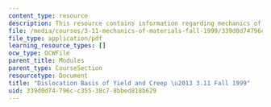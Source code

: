 ```yaml
---
content_type: resource
description: This resource contains information regarding mechanics of materials.
file: /media/courses/3-11-mechanics-of-materials-fall-1999/339d0d74796cc35538c78bbed818b629_MIT3_11F99_dn.pdf
file_type: application/pdf
learning_resource_types: []
ocw_type: OCWFile
parent_title: Modules
parent_type: CourseSection
resourcetype: Document
title: "Dislocation Basis of Yield and Creep \u2013 3.11 Fall 1999"
uid: 339d0d74-796c-c355-38c7-8bbed818b629
---
```

